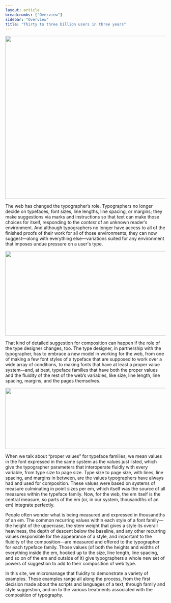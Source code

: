 ```yaml
---
layout: article
breadcrumbs: ["Overview"]
sidebar: "Overview"
title: "Thirty to three billion users in three years"
---
```

<img alt="" src="https://lh6.googleusercontent.com/uAQHwsqRnqdygNX0sm_OjjQk70Cr2bS8HYvBZr_G8nl0CMdw_2WkE2gvTl_ywcozpS-gSdrKDD8k5K7lIFKPHaR4pY5EfcrVIl3n0notrhmnvj3OmATKBjwLUT-9HZm0zg" style="width: 624.00px; height: 512.00px; margin-left: 0.00px; margin-top: 0.00px; transform: rotate(0.00rad) translateZ(0px); -webkit-transform: rotate(0.00rad) translateZ(0px);" title="">

The web has changed the typographer’s role. Typographers no longer decide on typefaces, font sizes, line lengths, line spacing, or margins; they make suggestions via marks and instructions so that text can make those choices for itself, responding to the <em>context</em> of an unknown reader’s environment. And although typographers no longer have access to all of the finished proofs of their work for all of those environments, they can now suggest—along with everything else—variations suited for any environment that imposes undue pressure on a user&#39;s type. 

<img alt="" src="https://lh4.googleusercontent.com/rziXpAMrbCR6mtHGa-9boEtt2Pve1JgvUcOWrng9_CAMTSFchg-LQYGMj0nDdA4ZGGxaIoZcsF3y4_tS8WLgVQgEYJnJjSSz0Ju79mAFjJt_R2q7wowCtHG9Qx5RNV3dWg" style="width: 624.00px; height: 265.33px; margin-left: 0.00px; margin-top: 0.00px; transform: rotate(0.00rad) translateZ(0px); -webkit-transform: rotate(0.00rad) translateZ(0px);" title="">

That kind of detailed suggestion for composition can happen if the role of the type designer changes, too. The type designer, in partnership with the typographer, has to embrace a new model in working for the web, from one of making a few font styles of a typeface that are supposed to work over a wide array of conditions, to making fonts that have at least a proper value system—and, at best, typeface families that have both the proper values and the fluidity of the rest of the web’s variables, like size, line length, line spacing, margins, and the pages themselves. 

<img alt="" src="https://lh6.googleusercontent.com/wh1PlEVjzE7ucWVf4TbC8o28sq1pCjV5mbZsr_97zv1yuH_pNPLZWZbTsVaAoaCi9xUW46aax1u5nbEhGa7YlPwZyrx6jjtGgLWUiX9amGDNKaSNfXeS5AfrIpAQSfP8vg" style="width: 624.00px; height: 192.00px; margin-left: 0.00px; margin-top: 0.00px; transform: rotate(0.00rad) translateZ(0px); -webkit-transform: rotate(0.00rad) translateZ(0px);" title="">

When we talk about “proper values” for typeface families, we mean values in the font expressed in the same system as the values just listed, which give the typographer parameters that interoperate fluidly with every variable, from type size to page size. Type size to page size, with lines, line spacing, and margins in between, are the values typographers have always had and used for composition. These values were based on systems of measure culminating in point sizes per em, which itself was the source of all measures within the typeface family. Now, for the web, the em itself is the central measure, so parts of the em (or, in our system, thousandths of an em) integrate perfectly. 

People often wonder what is being measured and expressed in thousandths of an em. The common recurring values within each style of a font family—the height of the uppercase, the stem weight that gives a style its overall heaviness, the depth of descent below the baseline, and any other recurring values responsible for the appearance of a style, and important to the fluidity of the composition—are measured and offered to the typographer for each typeface family. Those values (of both the heights and widths of everything inside the em, hooked up to the size, line length, line spacing, and so on of the em and outside of it) give typographers a whole new set of powers of suggestion to add to their composition of web type.

In this site, we micromanage that fluidity to demonstrate a variety of examples. These examples range all along the process, from the first decision made about the scripts and languages of a text, through family and style suggestion, and on to the various treatments associated with the composition of typography.
